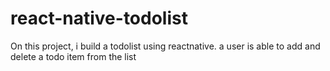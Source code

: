 # react-native-todolist
On this project, i build a todolist using reactnative. a user is able to add and delete a todo item from the list
